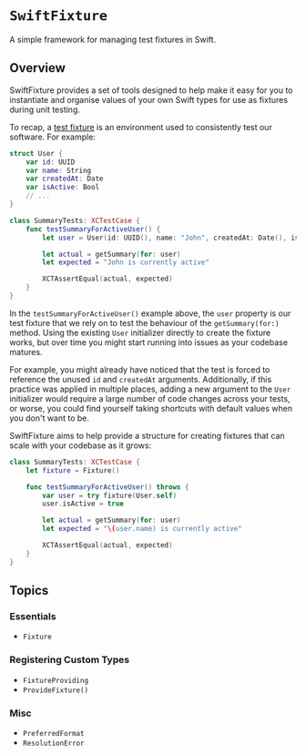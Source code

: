 # ``SwiftFixture``

A simple framework for managing test fixtures in Swift.

## Overview

SwiftFixture provides a set of tools designed to help make it easy for you to instantiate and organise values of your own Swift types for use as fixtures during unit testing.

To recap, a [test fixture](https://en.wikipedia.org/wiki/Test_fixture) is an environment used to consistently test our software. For example:

```swift
struct User {
    var id: UUID
    var name: String
    var createdAt: Date
    var isActive: Bool
    // ...
}

class SummaryTests: XCTestCase {
    func testSummaryForActiveUser() {
        let user = User(id: UUID(), name: "John", createdAt: Date(), isActive: true)

        let actual = getSummary(for: user)
        let expected = "John is currently active"

        XCTAssertEqual(actual, expected)
    }
}
```

In the `testSummaryForActiveUser()` example above, the `user` property is our test fixture that we rely on to test the behaviour of the `getSummary(for:)` method. Using the existing `User` initializer directly to create the fixture works, but over time you might start running into issues as your codebase matures. 

For example, you might already have noticed that the test is forced to reference the unused `id` and `createdAt` arguments. Additionally, if this practice was applied in multiple places, adding a new argument to the `User` initializer would require a large number of code changes across your tests, or worse, you could find yourself taking shortcuts with default values when you don't want to be. 

SwiftFixture aims to help provide a structure for creating fixtures that can scale with your codebase as it grows:

```swift
class SummaryTests: XCTestCase {
    let fixture = Fixture()

    func testSummaryForActiveUser() throws {
        var user = try fixture(User.self)
        user.isActive = true

        let actual = getSummary(for: user)
        let expected = "\(user.name) is currently active"

        XCTAssertEqual(actual, expected)
    }
}
```


## Topics

### Essentials

- ``Fixture``

### Registering Custom Types 

- ``FixtureProviding``
- ``ProvideFixture()``

### Misc

- ``PreferredFormat``
- ``ResolutionError``
